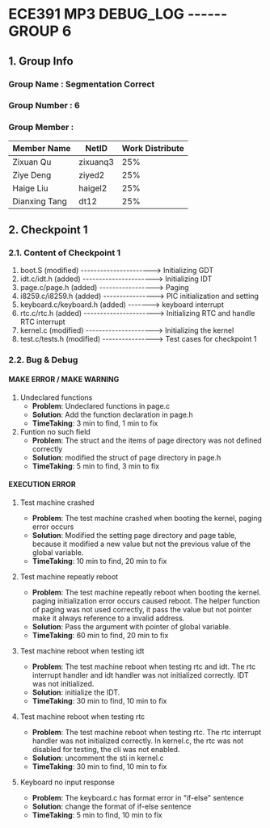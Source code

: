 # ECE391 MP3  DEBUG_LOG ------ GROUP 6

## 1. Group Info
### Group Name : Segmentation Correct
### Group Number : 6
### Group Member :

| Member Name    |    NetID    |      Work Distribute         |
| -------------- | ----------- |------------------------------|
| Zixuan Qu      | zixuanq3    |           25%                |
| Ziye Deng      | ziyed2      |              25%             |                 
| Haige Liu      | haigel2     |                 25%          |             
| Dianxing Tang  | dt12        |                    25%       |             


## 2. Checkpoint 1
### 2.1. Content of Checkpoint 1
1. boot.S (modified) ----------------------> Initializing GDT
2. idt.c/idt.h (added) ----------------------> Initializing IDT
3. page.c/page.h (added) -----------------> Paging
4. i8259.c/i8259.h (added) ----------------> PIC initialization and setting
5. keyboard.c/keyboard.h (added) -------> keyboard interrupt
6. rtc.c/rtc.h (added) ----------------------> Initializing RTC and handle RTC interrupt
7. kernel.c (modified) ---------------------> Initializing the kernel
8. test.c/tests.h (modified) ----------------> Test cases for checkpoint 1

### 2.2. Bug & Debug
#### MAKE ERROR / MAKE WARNING
1. Undeclared functions
    - **Problem**: Undeclared functions in page.c
    - **Solution**: Add the function declaration in page.h
    - **TimeTaking**: 3 min to find, 1 min to fix
2. Funtion no such field
    - **Problem**: The struct and the items of page directory was not defined correctly
    - **Solution**: modified the struct of page directory in page.h
    - **TimeTaking**: 5 min to find, 3 min to fix


#### EXECUTION ERROR
1. Test machine crashed
    - **Problem**: The test machine crashed when booting the kernel, paging error occurs
    - **Solution**: Modified the setting page directory and page table, because it modified a new value but not the previous value of the global variable.
    - **TimeTaking**: 10 min to find, 20 min to fix

2. Test machine repeatly reboot
    - **Problem**: The test machine repeatly reboot when booting the kernel. paging initialization error occurs caused reboot. The helper function of paging was not used correctly, it pass the value but not pointer make it always reference to a invalid address.
    - **Solution**: Pass the argument with pointer of global variable.
    - **TimeTaking**: 60 min to find, 20 min to fix

3. Test machine reboot when testing idt
    - **Problem**: The test machine reboot when testing rtc and idt. The rtc interrupt handler and idt handler was not initialized correctly. IDT was not initialized.
    - **Solution**: initialize the IDT. 
    - **TimeTaking**: 30 min to find, 10 min to fix

4. Test machine reboot when testing rtc
    - **Problem**: The test machine reboot when testing rtc. The rtc interrupt handler was not initialized correctly. In kernel.c, the rtc was not disabled for testing, the cli was not enabled.
    - **Solution**: uncomment the sti in kernel.c
    - **TimeTaking**: 30 min to find, 10 min to fix

5. Keyboard no input response
    - **Problem**: The keyboard.c has format error in "if-else" sentence
    - **Solution**: change the format of if-else sentence
    - **TimeTaking**: 5 min to find, 10 min to fix
    
